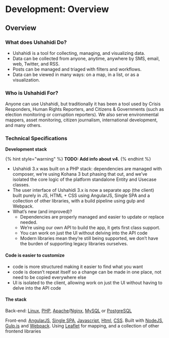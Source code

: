 # Development: Overview

## Overview

### What does Ushahidi Do? <a id="what-does-ushahidi-do"></a>

* Ushahidi is a tool for collecting, managing, and visualizing data.
* Data can be collected from anyone, anytime, anywhere by SMS, email, web, Twitter, and RSS.
* Posts can be managed and triaged with filters and workflows.
* Data can be viewed in many ways: on a map, in a list, or as a visualization.

### Who is Ushahidi For? <a id="who-is-ushahidi-for"></a>

Anyone can use Ushahidi, but traditionally it has been a tool used by Crisis Responders, Human Rights Reporters, and Citizens & Governments \(such as election monitoring or corruption reporters\). We also serve environmental mappers, asset monitoring, citizen journalism, international development, and many others.

### Technical Specifications <a id="technical-specifications"></a>

**Development stack**

{% hint style="warning" %}
**TODO: Add info about v4.**
{% endhint %}

* Ushahidi 3.x was built on a PHP stack: dependencies are managed with composer, we’re using Kohana 3 but phasing that out, and we’ve isolated the core logic of the platform standalone Entity and Usecase classes.
* The user interface of Ushahidi 3.x is now a separate app \(the client\) built purely in JS, HTML + CSS using AngularJS, Single SPA and a collection of other libraries, with a build pipeline using gulp and Webpack.
* What’s new \(and improved\)?
  * Dependencies are properly managed and easier to update or replace needed.
  * We’re using our own API to build the app, it gets first class support. 
  * You can work on just the UI without delving into the API code
  * Modern libraries mean they’re still being supported, we don’t have the burden of supporting legacy libraries ourselves.

#### Code is easier to customize

* code is more structured making it easier to find what you want
* code is doesn’t repeat itself so a change can be made in one place, not need to be copied everywhere else
* UI is isolated to the client, allowing work on just the UI without having to delve into the API code

#### The stack

Back-end: [Linux](http://en.wikipedia.org/wiki/Linux), [PHP](https://php.net/), [Apache](http://httpd.apache.org/)/[Nginx](http://wiki.nginx.org/Main), [MySQL](http://www.mysql.com/) or [PostgreSQL](http://www.postgresql.org/)

Front-end: [AngularJS](https://angularjs.org/), [Single SPA](https://single-spa.js.org/), [Javascript](http://en.wikipedia.org/wiki/JavaScript), [Html](http://en.wikipedia.org/wiki/HTML), [CSS](http://en.wikipedia.org/wiki/Cascading_Style_Sheets). Built with [NodeJS](http://nodejs.org/), [Gulp.js](https://gulpjs.com/) and [Webpack](https://webpack.js.org/). Using [Leaflet](http://leafletjs.com/) for mapping, and a collection of other frontend libraries

